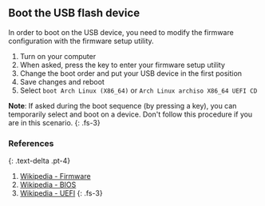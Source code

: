 ## Boot the USB flash device

In order to boot on the USB device, you need to modify the firmware configuration with the firmware setup utility.

1. Turn on your computer
1. When asked, press the key to enter your firmware setup utility
1. Change the boot order and put your USB device in the first position
1. Save changes and reboot
1. Select `boot Arch Linux (X86_64)` or `Arch Linux archiso X86_64 UEFI CD`

**Note**: If asked during the boot sequence (by pressing a key), you can temporarily select and boot on a device. Don't follow this procedure if you are in this scenario.
{: .fs-3}

### References
{: .text-delta .pt-4}

1. [Wikipedia - Firmware](https://en.wikipedia.org/wiki/Firmware)
1. [Wikipedia - BIOS](https://en.wikipedia.org/wiki/BIOS)
1. [Wikipedia - UEFI](https://en.wikipedia.org/wiki/Unified_Extensible_Firmware_Interface)
{: .fs-3}
